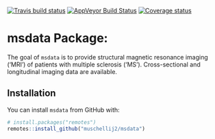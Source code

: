 
[![Travis build
status](https://travis-ci.org/muschellij2/msdata.svg?branch=master)](https://travis-ci.org/muschellij2/msdata)
[![AppVeyor Build
Status](https://ci.appveyor.com/api/projects/status/github/muschellij2/msdata?branch=master&svg=true)](https://ci.appveyor.com/project/muschellij2/msdata)
[![Coverage
status](https://coveralls.io/repos/github/muschellij2/msdata/badge.svg?branch=master)](https://coveralls.io/r/muschellij2/msdata?branch=master)
<!-- README.md is generated from README.Rmd. Please edit that file -->

# msdata Package:

The goal of `msdata` is to provide structural magnetic resonance imaging
(‘MRI’) of patients with multiple sclerosis (‘MS’). Cross-sectional and
longitudinal imaging data are available.

## Installation

You can install `msdata` from GitHub with:

``` r
# install.packages("remotes")
remotes::install_github("muschellij2/msdata")
```

